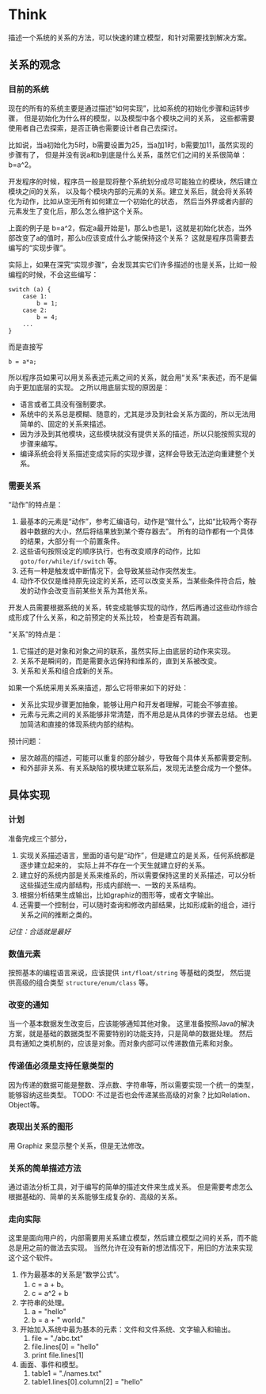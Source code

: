 # Think

描述一个系统的关系的方法，可以快速的建立模型，和针对需要找到解决方案。

## 关系的观念

### 目前的系统

现在的所有的系统主要是通过描述“如何实现”，比如系统的初始化步骤和运转步骤，
但是初始化为什么样的模型，以及模型中各个模块之间的关系，
这些都需要使用者自己去探索，是否正确也需要设计者自己去探讨。

比如说，当a初始化为5时，b需要设置为25，当a加1时，b需要加11，虽然实现的步骤有了，
但是并没有说a和b到底是什么关系，虽然它们之间的关系很简单：b=a^2。

开发程序的时候，程序员一般是现将整个系统划分成尽可能独立的模块，然后建立模块之间的关系，
以及每个模块内部的元素的关系。建立关系后，就会将关系转化为动作，比如从空无所有如何建立一个初始化的状态，
然后当外界或者内部的元素发生了变化后，那么怎么维护这个关系。

上面的例子是 b=a^2，假定a最开始是1，那么b也是1，这就是初始化状态，当外部改变了a的值时，那么b应该变成什么才能保持这个关系？
这就是程序员需要去编写的“实现步骤”。

实际上，如果在深究“实现步骤”，会发现其实它们许多描述的也是关系，比如一般编程的时候，不会这些编写：

```
switch (a) {
    case 1:
        b = 1;
    case 2:
        b = 4;
    ...
}
```

而是直接写

```
b = a*a;
```

所以程序员如果可以用关系表述元素之间的关系，就会用“关系”来表述，而不是偏向于更加底层的实现。
之所以用底层实现的原因是：

* 语言或者工具没有强制要求。
* 系统中的关系总是模糊、随意的，尤其是涉及到社会关系方面的，所以无法用简单的、固定的关系来描述。
* 因为涉及到其他模块，这些模块就没有提供关系的描述，所以只能按照实现的步骤来编写。
* 编译系统会将关系描述变成实际的实现步骤，这样会导致无法逆向重建整个关系。

### 需要关系

“动作”的特点是：

1. 最基本的元素是“动作”，参考汇编语句，动作是“做什么”，比如“比较两个寄存器中数据的大小，然后将结果放到某个寄存器去”。
    所有的动作都有一个具体的结果，大部分有一个前置条件。
1. 这些语句按照设定的顺序执行，也有改变顺序的动作，比如 `goto/for/while/if/switch` 等。
1. 还有一种是触发或中断情况下，会导致某些动作突然发生。
1. 动作不仅仅是维持原先设定的关系，还可以改变关系，当某些条件符合后，触发的动作会改变当前某些关系为其他关系。

开发人员需要根据系统的关系，转变成能够实现的动作，然后再通过这些动作综合成形成了什么关系，和之前预定的关系比较，
检查是否有疏漏。

“关系”的特点是：

1. 它描述的是对象和对象之间的联系，虽然实际上由底层的动作来实现。
1. 关系不是瞬间的，而是需要永远保持和维系的，直到关系被改变。
1. 关系和关系和组合成新的关系。

如果一个系统采用关系来描述，那么它将带来如下的好处：

* 关系比实现步骤更加抽象，能够让用户和开发者理解，可能会不够直接。
* 元素与元素之间的关系能够非常清楚，而不用总是从具体的步骤去总结。
  也更加简洁和直接的体现系统内部的结构。

预计问题：
* 层次越高的描述，可能可以重复的部分越少，导致每个具体关系都需要定制。
* 和外部非关系、有关系缺陷的模块建立联系后，发现无法整合成为一个整体。

## 具体实现

### 计划

准备完成三个部分，
1. 实现关系描述语言，里面的语句是“动作”，但是建立的是关系，任何系统都是逐步建立起来的，
  实际上并不存在一个天生就建立好的关系。
1. 建立好的系统内部是关系来维系的，所以需要保持这里的关系描述，可以分析这些描述生成内部结构，形成内部统一、一致的关系结构。
1. 根据分析结果生成输出，比如graphiz的图形等，或者文字输出。
1. 还需要一个控制台，可以随时查询和修改内部结果，比如形成新的组合，进行关系之间的推断之类的。

*记住：合适就是最好*

### 数值元素

按照基本的编程语言来说，应该提供 `int/float/string` 等基础的类型，
然后提供高级的组合类型 `structure/enum/class` 等。

### 改变的通知

当一个基本数据发生改变后，应该能够通知其他对象。
这里准备按照Java的解决方案，就是基础的数据类型不需要特别的功能支持，只是简单的数据处理。
然后具有通知之类机制的，应该是对象。而对象内部可以传递数值元素和对象。

### 传递值必须是支持任意类型的

因为传递的数据可能是整数、浮点数、字符串等，所以需要实现一个统一的类型，
能够容纳这些类型。
TODO: 不过是否也会传递某些高级的对象？比如Relation、Object等。

### 表现出关系的图形

用 Graphiz 来显示整个关系，但是无法修改。

### 关系的简单描述方法

通过语法分析工具，对于编写的简单的描述文件来生成关系。
但是需要考虑怎么根据基础的、简单的关系能够生成复杂的、高级的关系。

### 走向实际

这里是面向用户的，内部需要用关系建立模型，然后建立模型之间的关系，而不能总是用之前的做法去实现。
当然允许在没有新的想法情况下，用旧的方法来实现这个这个软件。

1. 作为最基本的关系是”数学公式“。
	1. c = a + b。
	1. c = a^2 + b
1. 字符串的处理。
	1. a = "hello"
	2. b = a + " world."
1. 开始加入系统中最为基本的元素：文件和文件系统、文字输入和输出。
	1. file = "./abc.txt"
	1. file.lines[0] = "hello"
	1. print file.lines[1]
1. 画面、事件和模型。
	1. table1 = "./names.txt"
	1. table1.lines[0].column[2] = "hello"
